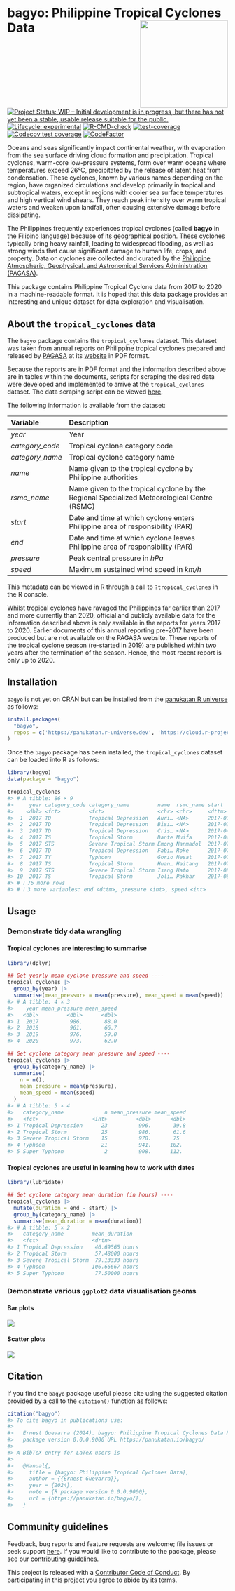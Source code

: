 
<!-- README.md is generated from README.Rmd. Please edit that file -->

# bagyo: Philippine Tropical Cyclones Data <img src="man/figures/logo.png" width="200" align="right" />

<!-- badges: start -->

[![Project Status: WIP – Initial development is in progress, but there
has not yet been a stable, usable release suitable for the
public.](https://www.repostatus.org/badges/latest/wip.svg)](https://www.repostatus.org/#wip)
[![Lifecycle:
experimental](https://img.shields.io/badge/lifecycle-experimental-orange.svg)](https://lifecycle.r-lib.org/articles/stages.html#experimental)
[![R-CMD-check](https://github.com/panukatan/bagyo/actions/workflows/R-CMD-check.yaml/badge.svg)](https://github.com/panukatan/bagyo/actions/workflows/R-CMD-check.yaml)
[![test-coverage](https://github.com/panukatan/bagyo/actions/workflows/test-coverage.yaml/badge.svg)](https://github.com/panukatan/bagyo/actions/workflows/test-coverage.yaml)
[![Codecov test
coverage](https://codecov.io/gh/panukatan/bagyo/branch/main/graph/badge.svg)](https://app.codecov.io/gh/panukatan/bagyo?branch=main)
[![CodeFactor](https://www.codefactor.io/repository/github/panukatan/bagyo/badge)](https://www.codefactor.io/repository/github/panukatan/bagyo)
<!-- badges: end -->

Oceans and seas significantly impact continental weather, with
evaporation from the sea surface driving cloud formation and
precipitation. Tropical cyclones, warm-core low-pressure systems, form
over warm oceans where temperatures exceed 26°C, precipitated by the
release of latent heat from condensation. These cyclones, known by
various names depending on the region, have organized circulations and
develop primarily in tropical and subtropical waters, except in regions
with cooler sea surface temperatures and high vertical wind shears. They
reach peak intensity over warm tropical waters and weaken upon landfall,
often causing extensive damage before dissipating.

The Philippines frequently experiences tropical cyclones (called
**bagyo** in the Filipino language) because of its geographical
position. These cyclones typically bring heavy rainfall, leading to
widespread flooding, as well as strong winds that cause significant
damage to human life, crops, and property. Data on cyclones are
collected and curated by the [Philippine Atmospheric, Geophysical, and
Astronomical Services Administration
(PAGASA)](https://www.pagasa.dost.gov.ph/).

This package contains Philippine Tropical Cyclone data from 2017 to 2020
in a machine-readable format. It is hoped that this data package
provides an interesting and unique dataset for data exploration and
visualisation.

## About the `tropical_cyclones` data

The `bagyo` package contains the `tropical_cyclones` dataset. This
dataset was taken from annual reports on Philippine tropical cyclones
prepared and released by [PAGASA](https://www.pagasa.dost.gov.ph/) at
its
[website](https://www.pagasa.dost.gov.ph/tropical-cyclone/publications/annual-report)
in PDF format.

Because the reports are in PDF format and the information described
above are in tables within the documents, scripts for scraping the
desired data were developed and implemented to arrive at the
`tropical_cyclones` dataset. The data scraping script can be viewed
[here](https://github.com/panukatan/bagyo/blob/main/data-raw/process_data.R).

The following information is available from the dataset:

| **Variable**    | **Description**                                                                             |
|:----------------|:--------------------------------------------------------------------------------------------|
| *year*          | Year                                                                                        |
| *category_code* | Tropical cyclone category code                                                              |
| *category_name* | Tropical cyclone category name                                                              |
| *name*          | Name given to the tropical cyclone by Philippine authorities                                |
| *rsmc_name*     | Name given to the tropical cyclone by the Regional Specialized Meteorological Centre (RSMC) |
| *start*         | Date and time at which cyclone enters Philippine area of responsibility (PAR)               |
| *end*           | Date and time at which cyclone leaves Philippine area of responsibility (PAR)               |
| *pressure*      | Peak central pressure in *hPa*                                                              |
| *speed*         | Maximum sustained wind speed in *km/h*                                                      |

This metadata can be viewed in R through a call to `?tropical_cyclones`
in the R console.

Whilst tropical cyclones have ravaged the Philippines far earlier than
2017 and more currently than 2020, official and publicly available data
for the information described above is only available in the reports for
years 2017 to 2020. Earlier documents of this annual reporting pre-2017
have been produced but are not available on the PAGASA website. These
reports of the tropical cyclone season (re-started in 2019) are
published within two years after the termination of the season. Hence,
the most recent report is only up to 2020.

## Installation

`bagyo` is not yet on CRAN but can be installed from the [panukatan R
universe](https://panukatan.r-universe.dev) as follows:

``` r
install.packages(
  "bagyo",
  repos = c('https://panukatan.r-universe.dev', 'https://cloud.r-project.org')
)
```

Once the `bagyo` package has been installed, the `tropical_cyclones`
dataset can be loaded into R as follows:

``` r
library(bagyo)
data(package = "bagyo")

tropical_cyclones
#> # A tibble: 86 × 9
#>     year category_code category_name         name  rsmc_name start              
#>    <dbl> <fct>         <fct>                 <chr> <chr>     <dttm>             
#>  1  2017 TD            Tropical Depression   Auri… <NA>      2017-01-07 08:00:00
#>  2  2017 TD            Tropical Depression   Bisi… <NA>      2017-02-03 14:00:00
#>  3  2017 TD            Tropical Depression   Cris… <NA>      2017-04-14 14:00:00
#>  4  2017 TS            Tropical Storm        Dante Muifa     2017-04-26 08:00:00
#>  5  2017 STS           Severe Tropical Storm Emong Nanmadol  2017-07-02 02:00:00
#>  6  2017 TD            Tropical Depression   Fabi… Roke      2017-07-22 02:00:00
#>  7  2017 TY            Typhoon               Gorio Nesat     2017-07-25 14:00:00
#>  8  2017 TS            Tropical Storm        Huan… Haitang   2017-07-30 02:00:00
#>  9  2017 STS           Severe Tropical Storm Isang Hato      2017-08-20 08:00:00
#> 10  2017 TS            Tropical Storm        Joli… Pakhar    2017-08-24 14:00:00
#> # ℹ 76 more rows
#> # ℹ 3 more variables: end <dttm>, pressure <int>, speed <int>
```

## Usage

### Demonstrate tidy data wrangling

#### Tropical cyclones are interesting to summarise

``` r
library(dplyr)

## Get yearly mean cyclone pressure and speed ----
tropical_cyclones |>
  group_by(year) |>
  summarise(mean_pressure = mean(pressure), mean_speed = mean(speed))
#> # A tibble: 4 × 3
#>    year mean_pressure mean_speed
#>   <dbl>         <dbl>      <dbl>
#> 1  2017          986.       88.0
#> 2  2018          961.       66.7
#> 3  2019          976.       59.0
#> 4  2020          973.       62.0

## Get cyclone category mean pressure and speed ----
tropical_cyclones |>
  group_by(category_name) |>
  summarise(
    n = n(),
    mean_pressure = mean(pressure), 
    mean_speed = mean(speed)
  )
#> # A tibble: 5 × 4
#>   category_name             n mean_pressure mean_speed
#>   <fct>                 <int>         <dbl>      <dbl>
#> 1 Tropical Depression      23          996.       39.8
#> 2 Tropical Storm           25          986.       61.6
#> 3 Severe Tropical Storm    15          978.       75  
#> 4 Typhoon                  21          941.      102. 
#> 5 Super Typhoon             2          908.      112.
```

#### Tropical cyclones are useful in learning how to work with dates

``` r
library(lubridate)

## Get cyclone category mean duration (in hours) ----
tropical_cyclones |>
  mutate(duration = end - start) |>
  group_by(category_name) |>
  summarise(mean_duration = mean(duration))
#> # A tibble: 5 × 2
#>   category_name         mean_duration  
#>   <fct>                 <drtn>         
#> 1 Tropical Depression    46.69565 hours
#> 2 Tropical Storm         57.48000 hours
#> 3 Severe Tropical Storm  79.13333 hours
#> 4 Typhoon               106.66667 hours
#> 5 Super Typhoon          77.50000 hours
```

### Demonstrate various `ggplot2` data visualisation geoms

#### Bar plots

<img src="man/figures/README-barplot-1.png" style="display: block; margin: auto;" />

#### Scatter plots

<img src="man/figures/README-scatterplot-1.png" style="display: block; margin: auto;" />

## Citation

If you find the `bagyo` package useful please cite using the suggested
citation provided by a call to the `citation()` function as follows:

``` r
citation("bagyo")
#> To cite bagyo in publications use:
#> 
#>   Ernest Guevarra (2024). bagyo: Philippine Tropical Cyclones Data R
#>   package version 0.0.0.9000 URL https://panukatan.io/bagyo/
#> 
#> A BibTeX entry for LaTeX users is
#> 
#>   @Manual{,
#>     title = {bagyo: Philippine Tropical Cyclones Data},
#>     author = {{Ernest Guevarra}},
#>     year = {2024},
#>     note = {R package version 0.0.0.9000},
#>     url = {https://panukatan.io/bagyo/},
#>   }
```

## Community guidelines

Feedback, bug reports and feature requests are welcome; file issues or
seek support [here](https://github.com/panukatan/bagyo/issues). If you
would like to contribute to the package, please see our [contributing
guidelines](https://panukatan.io/bagyo/CONTRIBUTING.html).

This project is released with a [Contributor Code of
Conduct](https://panukatan.io/bagyo/CODE_OF_CONDUCT.html). By
participating in this project you agree to abide by its terms.
